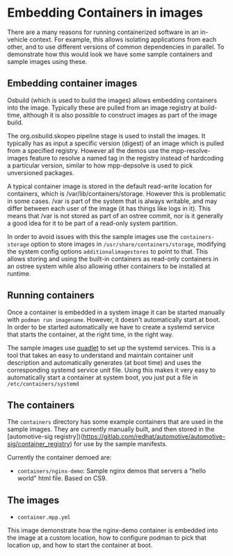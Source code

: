 # Embedding Containers in images

There are a many reasons for running containerized software in an
in-vehicle context. For example, this allows isolating applications
from each other, and to use different versions of common dependencies
in parallel. To demonstrate how this would look we have some
sample containers and sample images using these.

## Embedding container images

Osbuild (which is used to build the images) allows embedding
containers into the image. Typically these are pulled from an image
registry at build-time, although it is also possible to construct
images as part of the image build.

The org.osbuild.skopeo pipeline stage is used to install the images.
It typically has as input a specific version (digest) of an image
which is pulled from a specified registry. However all the demos
use the mpp-resolve-images feature to resolve a named tag in the
registry instead of hardcoding a particular version, similar to
how mpp-depsolve is used to pick unversioned packages.

A typical container image is stored in the default read-write location
for containers, which is /var/lib/containers/storage. However this is
problematic in some cases. /var is part of the system that is always
writable, and may differ between each user of the image (it has things
like logs in it). This means that /var is not stored as part of an
ostree commit, nor is it generally a good idea for it to be part of a
read-only system partition.

In order to avoid issues with this the sample images use the
`containers-storage` option to store images in
`/usr/share/containers/storage`, modifying the system config options
`additionalimagestores` to point to that. This allows storing and
using the built-in containers as read-only containers in an ostree
system while also allowing other containers to be installed at
runtime.

## Running containers

Once a container is embedded in a system image it can be started
manually with `podman run imagename`. However, it doesn't
automatically start at boot. In order to be started automatically we
have to create a systemd service that starts the container, at the
right time, in the right way.

The sample images use [quadlet](https://github.com/containers/quadlet)
to set up the systemd services. This is a tool that takes an easy to
understand and maintain container unit description and automatically
generates (at boot time) and uses the corresponding systemd service
unit file. Using this makes it very easy to automatically start a
container at system boot, you just put a file in `/etc/containers/systemd`

## The containers

The `containers` directory has some example containers that are used
in the sample images. They are currently manually built, and then
stored in the [automotive-sig
registry])(https://gitlab.com/redhat/automotive/automotive-sig/container_registry)
for use by the sample manifests.

Currently the container demoed are:

*  `containers/nginx-demo`:
  Sample nginx demos that servers a "hello world" html file. Based on CS9.


## The images

* `container.mpp.yml`

This image demonstrate how the nginx-demo container is embedded into
the image at a custom location, how to configure podman to pick that
location up, and how to start the container at boot.
